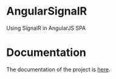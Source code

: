 # AngularSignalR
Using SignalR in AngularJS SPA
# Documentation
The documentation of the project is <a href="https://mirkomaggioni.com/2016/04/29/using-gulp-in-an-asp-net-4-5-application/">here</a>.
